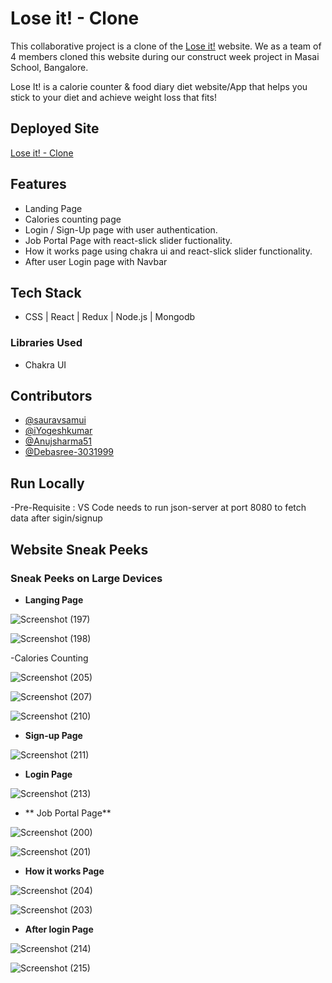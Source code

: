 # Lose it! - Clone

This collaborative project is a clone of the [Lose it!](https://www.loseit.com/) website. We as a team of 4 members cloned this website during our construct week project in Masai School, Bangalore.

Lose It! is a calorie counter & food diary diet website/App that helps you stick to your diet and achieve weight loss that fits! 




## Deployed Site

[Lose it! - Clone](https://loseit-clone.netlify.app/)




## Features

- Landing Page
- Calories counting page
- Login / Sign-Up page with user authentication.
- Job Portal Page with react-slick slider fuctionality. 
- How it works page using chakra ui and react-slick slider functionality.
- After user Login page with Navbar



## Tech Stack

- CSS | React | Redux | Node.js | Mongodb 

### Libraries Used 

- Chakra UI



## Contributors

- [@sauravsamui](https://github.com/sauravsamui)
- [@iYogeshkumar](https://github.com/iYogeshkumar)
- [@Anujsharma51](https://github.com/Anujsharma51)
- [@Debasree-3031999](https://github.com/Debasree-3031999)


## Run Locally

-Pre-Requisite : VS Code needs to run json-server at port 8080 to fetch data after sigin/signup


## Website Sneak Peeks

### Sneak Peeks on Large Devices

- **Langing Page**

![Screenshot (197)](https://user-images.githubusercontent.com/99754518/180775345-37cbe71a-bd3d-49b1-8d7c-12ea5808b5a7.png)

![Screenshot (198)](https://user-images.githubusercontent.com/99754518/180775428-a5cf6f6e-b57a-49cb-8cb0-6ff3eb54b0d8.png)

-Calories Counting

![Screenshot (205)](https://user-images.githubusercontent.com/99754518/180775999-ed7ccf4f-6b02-41d8-95cb-e3ed7cf904c4.png)

![Screenshot (207)](https://user-images.githubusercontent.com/99754518/180776086-abe8d680-99f8-407d-a007-93c289f04a70.png)

![Screenshot (210)](https://user-images.githubusercontent.com/99754518/180776800-9a3b8d48-c2e2-4468-8514-addf38eba7cb.png)

- **Sign-up Page**

![Screenshot (211)](https://user-images.githubusercontent.com/99754518/180776950-5d406125-c1aa-4012-8e99-eb79a2c1b87e.png)

- **Login Page**

![Screenshot (213)](https://user-images.githubusercontent.com/99754518/180777885-1582bd29-f7dc-43b4-8fc0-a6729dd3f4d0.png)

- ** Job Portal Page**

![Screenshot (200)](https://user-images.githubusercontent.com/99754518/180778228-9d99a32c-35fa-49ff-ae08-b679f12912d6.png)

![Screenshot (201)](https://user-images.githubusercontent.com/99754518/180778250-eb843e82-8030-44e0-9571-378317cae0d7.png)

- **How it works Page**

![Screenshot (204)](https://user-images.githubusercontent.com/99754518/180778471-e58f83ed-3a3f-49ae-9df3-9f97147a289c.png)

![Screenshot (203)](https://user-images.githubusercontent.com/99754518/180778500-318fc465-a8fc-4f2c-9d68-ac46bc51f354.png)

- **After login Page**

![Screenshot (214)](https://user-images.githubusercontent.com/99754518/180779045-45080442-447e-4b52-b554-36344e737462.png)

![Screenshot (215)](https://user-images.githubusercontent.com/99754518/180779351-89b479d6-4f66-4b2d-b706-56a076ad2f1e.png)




